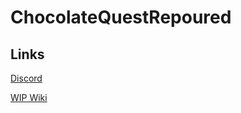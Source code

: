 # ChocolateQuestRepoured

## Links

[Discord](https://discord.gg/StWzzFw)

[WIP Wiki](https://cq-repoured.wikia.com/wiki/Chocolate_Quest_Re-poured_Wiki)
